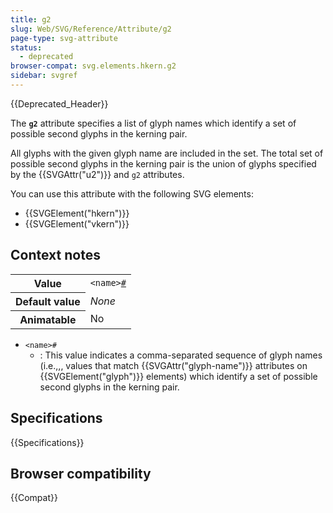 ```yaml
---
title: g2
slug: Web/SVG/Reference/Attribute/g2
page-type: svg-attribute
status:
  - deprecated
browser-compat: svg.elements.hkern.g2
sidebar: svgref
---
```


{{Deprecated_Header}}

The **`g2`** attribute specifies a list of glyph names which identify a set of possible second glyphs in the kerning pair.

All glyphs with the given glyph name are included in the set. The total set of possible second glyphs in the kerning pair is the union of glyphs specified by the {{SVGAttr("u2")}} and `g2` attributes.

You can use this attribute with the following SVG elements:

- {{SVGElement("hkern")}}
- {{SVGElement("vkern")}}

## Context notes

<table class="properties">
  <tbody>
    <tr>
      <th scope="row">Value</th>
      <td>
        <code
          >&#x3C;name><a
            href="/en-US/docs/Web/CSS/CSS_Values_and_Units/Value_definition_syntax#hash_mark"
            >#</a
          ></code
        >
      </td>
    </tr>
    <tr>
      <th scope="row">Default value</th>
      <td><em>None</em></td>
    </tr>
    <tr>
      <th scope="row">Animatable</th>
      <td>No</td>
    </tr>
  </tbody>
</table>

- `<name>#`
  - : This value indicates a comma-separated sequence of glyph names (i.e.,,, values that match {{SVGAttr("glyph-name")}} attributes on {{SVGElement("glyph")}} elements) which identify a set of possible second glyphs in the kerning pair.

## Specifications

{{Specifications}}

## Browser compatibility

{{Compat}}
